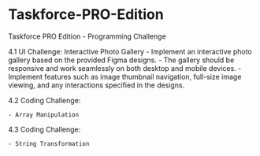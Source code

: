 # Taskforce-PRO-Edition

Taskforce PRO Edition - Programming Challenge

4.1 UI Challenge: Interactive Photo Gallery - Implement an interactive photo gallery based on the provided Figma
designs. - The gallery should be responsive and work seamlessly on both desktop and
mobile devices. - Implement features such as image thumbnail navigation, full-size image
viewing, and any interactions specified in the designs.

4.2 Coding Challenge:

    - Array Manipulation

4.3 Coding Challenge:

    - String Transformation
